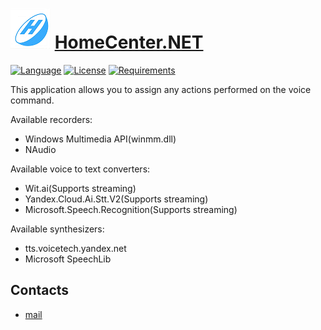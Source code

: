 # ![Logo](docs/images/icon.png) [HomeCenter.NET](https://github.com/HavenDV/HomeCenter.NET) 
[![Language](https://img.shields.io/badge/language-C%23-blue.svg?style=flat-square)](https://github.com/HavenDV/HomeCenter.NET/search?l=C%23&o=desc&s=&type=Code) 
[![License](https://img.shields.io/github/license/HavenDV/HomeCenter.NET.svg?label=License&maxAge=86400)](LICENSE.md) 
[![Requirements](https://img.shields.io/badge/Requirements-Visual%20Studio%202019%2016.8-blue.svg)](https://visualstudio.microsoft.com/en/vs/community/)

This application allows you to assign any actions performed on the voice command.

Available recorders:
- Windows Multimedia API(winmm.dll)
- NAudio

Available voice to text converters:
- Wit.ai(Supports streaming)
- Yandex.Cloud.Ai.Stt.V2(Supports streaming)
- Microsoft.Speech.Recognition(Supports streaming)

Available synthesizers:
- tts.voicetech.yandex.net
- Microsoft SpeechLib

## Contacts
* [mail](mailto:havendv@gmail.com)
